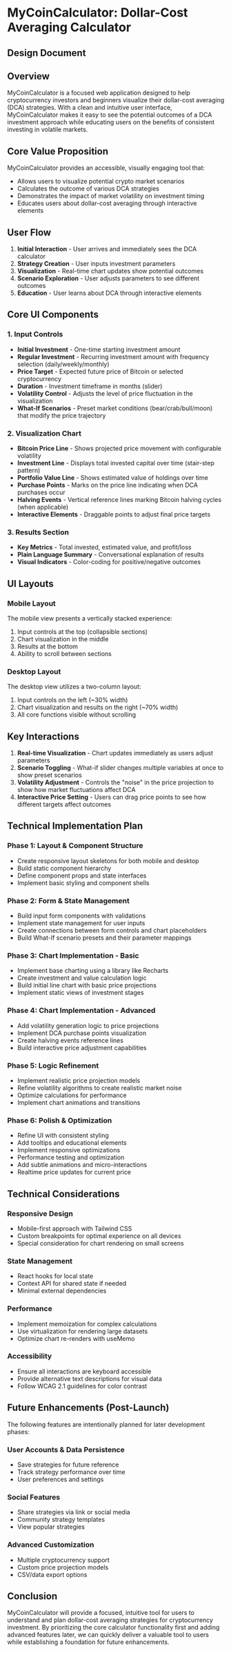 # MyCoinCalculator: Dollar-Cost Averaging Calculator

## Design Document

## Overview

MyCoinCalculator is a focused web application designed to help cryptocurrency investors and beginners visualize their dollar-cost averaging (DCA) strategies. With a clean and intuitive user interface, MyCoinCalculator makes it easy to see the potential outcomes of a DCA investment approach while educating users on the benefits of consistent investing in volatile markets.

## Core Value Proposition

MyCoinCalculator provides an accessible, visually engaging tool that:

- Allows users to visualize potential crypto market scenarios
- Calculates the outcome of various DCA strategies
- Demonstrates the impact of market volatility on investment timing
- Educates users about dollar-cost averaging through interactive elements

## User Flow

1. **Initial Interaction** - User arrives and immediately sees the DCA calculator
2. **Strategy Creation** - User inputs investment parameters
3. **Visualization** - Real-time chart updates show potential outcomes
4. **Scenario Exploration** - User adjusts parameters to see different outcomes
5. **Education** - User learns about DCA through interactive elements

## Core UI Components

### 1. Input Controls

- **Initial Investment** - One-time starting investment amount
- **Regular Investment** - Recurring investment amount with frequency selection (daily/weekly/monthly)
- **Price Target** - Expected future price of Bitcoin or selected cryptocurrency
- **Duration** - Investment timeframe in months (slider)
- **Volatility Control** - Adjusts the level of price fluctuation in the visualization
- **What-If Scenarios** - Preset market conditions (bear/crab/bull/moon) that modify the price trajectory

### 2. Visualization Chart

- **Bitcoin Price Line** - Shows projected price movement with configurable volatility
- **Investment Line** - Displays total invested capital over time (stair-step pattern)
- **Portfolio Value Line** - Shows estimated value of holdings over time
- **Purchase Points** - Marks on the price line indicating when DCA purchases occur
- **Halving Events** - Vertical reference lines marking Bitcoin halving cycles (when applicable)
- **Interactive Elements** - Draggable points to adjust final price targets

### 3. Results Section

- **Key Metrics** - Total invested, estimated value, and profit/loss
- **Plain Language Summary** - Conversational explanation of results
- **Visual Indicators** - Color-coding for positive/negative outcomes

## UI Layouts

### Mobile Layout

The mobile view presents a vertically stacked experience:

1. Input controls at the top (collapsible sections)
2. Chart visualization in the middle
3. Results at the bottom
4. Ability to scroll between sections

### Desktop Layout

The desktop view utilizes a two-column layout:

1. Input controls on the left (~30% width)
2. Chart visualization and results on the right (~70% width)
3. All core functions visible without scrolling

## Key Interactions

1. **Real-time Visualization** - Chart updates immediately as users adjust parameters
2. **Scenario Toggling** - What-if slider changes multiple variables at once to show preset scenarios
3. **Volatility Adjustment** - Controls the "noise" in the price projection to show how market fluctuations affect DCA
4. **Interactive Price Setting** - Users can drag price points to see how different targets affect outcomes

## Technical Implementation Plan

### Phase 1: Layout & Component Structure

- Create responsive layout skeletons for both mobile and desktop
- Build static component hierarchy
- Define component props and state interfaces
- Implement basic styling and component shells

### Phase 2: Form & State Management

- Build input form components with validations
- Implement state management for user inputs
- Create connections between form controls and chart placeholders
- Build What-If scenario presets and their parameter mappings

### Phase 3: Chart Implementation - Basic

- Implement base charting using a library like Recharts
- Create investment and value calculation logic
- Build initial line chart with basic price projections
- Implement static views of investment stages

### Phase 4: Chart Implementation - Advanced

- Add volatility generation logic to price projections
- Implement DCA purchase points visualization
- Create halving events reference lines
- Build interactive price adjustment capabilities

### Phase 5: Logic Refinement

- Implement realistic price projection models
- Refine volatility algorithms to create realistic market noise
- Optimize calculations for performance
- Implement chart animations and transitions

### Phase 6: Polish & Optimization

- Refine UI with consistent styling
- Add tooltips and educational elements
- Implement responsive optimizations
- Performance testing and optimization
- Add subtle animations and micro-interactions
- Realtime price updates for current price

## Technical Considerations

### Responsive Design

- Mobile-first approach with Tailwind CSS
- Custom breakpoints for optimal experience on all devices
- Special consideration for chart rendering on small screens

### State Management

- React hooks for local state
- Context API for shared state if needed
- Minimal external dependencies

### Performance

- Implement memoization for complex calculations
- Use virtualization for rendering large datasets
- Optimize chart re-renders with useMemo

### Accessibility

- Ensure all interactions are keyboard accessible
- Provide alternative text descriptions for visual data
- Follow WCAG 2.1 guidelines for color contrast

## Future Enhancements (Post-Launch)

The following features are intentionally planned for later development phases:

### User Accounts & Data Persistence

- Save strategies for future reference
- Track strategy performance over time
- User preferences and settings

### Social Features

- Share strategies via link or social media
- Community strategy templates
- View popular strategies

### Advanced Customization

- Multiple cryptocurrency support
- Custom price projection models
- CSV/data export options

## Conclusion

MyCoinCalculator will provide a focused, intuitive tool for users to understand and plan dollar-cost averaging strategies for cryptocurrency investment. By prioritizing the core calculator functionality first and adding advanced features later, we can quickly deliver a valuable tool to users while establishing a foundation for future enhancements.

